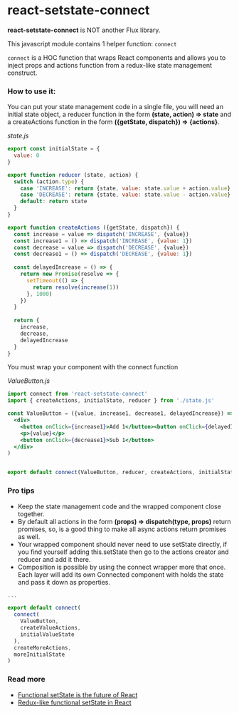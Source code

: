 # react-setstate-connect

**react-setstate-connect** is NOT another Flux library. 

This javascript module contains 1 helper function: `connect`

`connect` is a HOC function that wraps React components and allows you to inject props and actions function from a 
redux-like state management construct. 

### How to use it:

You can put your state management code in a single file, you will need an initial state object, a reducer function 
in the form **(state, action) => state** and a createActions function in the form **({getState, dispatch}) => {actions}**. 

_state.js_
```jsx harmony
export const initialState = {
  value: 0
}

export function reducer (state, action) {
  switch (action.type) {
    case 'INCREASE': return {state, value: state.value + action.value}
    case 'DECREASE': return {state, value: state.value - action.value}
    default: return state
  }
}

export function createActions ({getState, dispatch}) {
  const increase = value => dispatch('INCREASE', {value})
  const increase1 = () => dispatch('INCREASE', {value: 1})
  const decrease = value => dispatch('DECREASE', {value})
  const decrease1 = () => dispatch('DECREASE', {value: 1})
  
  const delayedIncrease = () => {
    return new Promise(resolve => {
      setTimeout(() => {
        return resolve(increase(1))
      }, 1000)
    })
  }
  
  return {
    increase,
    decrease,
    delayedIncrease
  }
}
```

You must wrap your component with the connect function

_ValueButton.js_
```jsx harmony
import connect from 'react-setstate-connect'
import { createActions, initialState, reducer } from './state.js'

const ValueButton = ({value, increase1, decrease1, delayedIncrease}) => (
  <div>
    <button onClick={increase1}>Add 1</button><button onClick={delayedIncrease}>Add 1 later</button>
    <p>{value}</p>
    <button onClick={decrease1}>Sub 1</button>
  </div>
)


export default connect(ValueButton, reducer, createActions, initialState)
```

### Pro tips
- Keep the state management code and the wrapped component close together.
- By default all actions in the form **(props) => dispatch(type, props)** return promises, so, is a good thing to make 
all async actions return promises as well.
- Your wrapped component should never need to use setState directly, if you find yourself adding this.setState then go
to the actions creator and reducer and add it there.
- Composition is possible by using the connect wrapper more that once. Each layer will add its own Connected component 
with holds the state and pass it down as properties.

```jsx harmony
...

export default connect(
  connect(
    ValueButton, 
    createValueActions, 
    initialValueState
  ),
  createMoreActions, 
  moreInitialState
)
```

### Read more
- [Functional setState is the future of React](https://medium.freecodecamp.org/functional-setstate-is-the-future-of-react-374f30401b6b)
- [Redux-like functional setState in React](https://medium.com/@efreyreg/redux-like-functional-setstate-6c1c17a9fa77)
